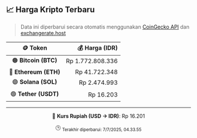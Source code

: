 

<!-- HARGA_KRIPTO -->
## 📈 Harga Kripto Terbaru

> Data ini diperbarui secara otomatis menggunakan [CoinGecko API](https://www.coingecko.com/) dan [exchangerate.host](https://exchangerate.host/)

<div align="center">

| 🪙 Token | 💰 Harga (IDR) |
|:------:|---------------:|
| 🟠 **Bitcoin (BTC)**   | Rp 1.772.808.336 |
| 🔵 **Ethereum (ETH)**  | Rp 41.722.348 |
| 🟣 **Solana (SOL)**    | Rp 2.474.993 |
| 🟢 **Tether (USDT)**   | Rp 16.203 |

---

💱 **Kurs Rupiah (USD → IDR)**: Rp 16.201

🕒 <sub>Terakhir diperbarui: 7/7/2025, 04.33.55</sub>

</div>
<!-- /HARGA_KRIPTO -->